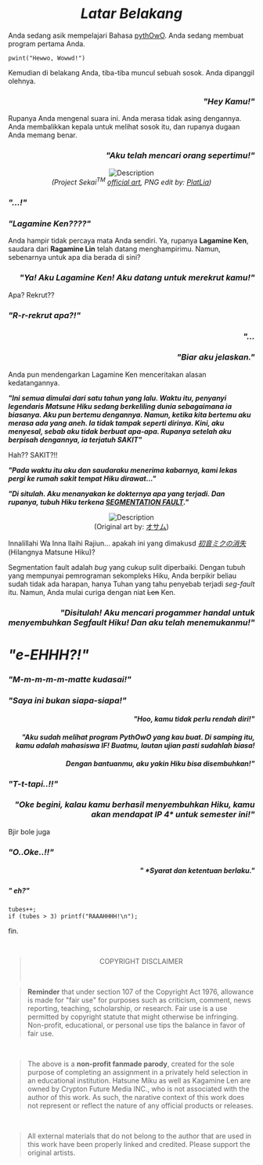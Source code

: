 

<b><i><h1 align="center"> Latar Belakang </h1></b></i>

Anda sedang asik mempelajari Bahasa [pythOwO](https://virejdasani.github.io/pythOwO/). Anda sedang membuat program pertama Anda.


```
pwint("Hewwo, Wowwd!")
```

Kemudian di belakang Anda, tiba-tiba muncul sebuah sosok. Anda dipanggil olehnya.

<i><h3 align="right">"Hey Kamu!"</h3></i>

Rupanya Anda mengenal suara ini. Anda merasa tidak asing dengannya. Anda membalikkan kepala untuk melihat sosok itu, dan rupanya dugaan Anda memang benar.

<i><h3 align="right">"Aku telah mencari orang sepertimu!"</h3></i>

<figure align="center">
  <img src="https://images-wixmp-ed30a86b8c4ca887773594c2.wixmp.com/f/6de63322-3f5f-4811-9bce-2f2e7c52ce2e/dexdb2l-9ee8a25d-6c37-47e2-b453-b98f7980e4e9.png?token=eyJ0eXAiOiJKV1QiLCJhbGciOiJIUzI1NiJ9.eyJzdWIiOiJ1cm46YXBwOjdlMGQxODg5ODIyNjQzNzNhNWYwZDQxNWVhMGQyNmUwIiwiaXNzIjoidXJuOmFwcDo3ZTBkMTg4OTgyMjY0MzczYTVmMGQ0MTVlYTBkMjZlMCIsIm9iaiI6W1t7InBhdGgiOiJcL2ZcLzZkZTYzMzIyLTNmNWYtNDgxMS05YmNlLTJmMmU3YzUyY2UyZVwvZGV4ZGIybC05ZWU4YTI1ZC02YzM3LTQ3ZTItYjQ1My1iOThmNzk4MGU0ZTkucG5nIn1dXSwiYXVkIjpbInVybjpzZXJ2aWNlOmZpbGUuZG93bmxvYWQiXX0.RRoutYYcrzGZR81n-jSGu5SiwGte2_f7o5AONT8h1PM" alt="Description">
  <figcaption><i>(Project Sekai<sup>TM</sup> <a href="https://projectsekai.fandom.com/wiki/Happy_Anniversary!!_(Len)";>official art</a>, PNG edit by: <a href="https://www.deviantart.com/platlia/art/Kagamine-Len-Render-Vocaloid-Project-Sekai-902574669";>PlatLia</a>)</i></figcaption>
</figure>


<i><h3>"...!"</h3></i>
<i><h3>"Lagamine Ken????"</h3></i>
Anda hampir tidak percaya mata Anda sendiri. Ya, rupanya **Lagamine Ken**, saudara dari **Ragamine Lin** telah datang menghampirimu. Namun, sebenarnya untuk apa dia berada di sini?


<i><h3 align="right">"Ya! Aku Lagamine Ken! Aku datang untuk merekrut kamu!"</h3></i>

Apa? Rekrut??
<i><h3>"R-r-rekrut apa?!"</h3></i>

<i><h3 align="right">"...</h3></i>

<i><h3 align="right">"Biar aku jelaskan."</h3></i>

Anda pun mendengarkan Lagamine Ken menceritakan alasan kedatangannya.

**_"Ini semua dimulai dari satu tahun yang lalu. Waktu itu, penyanyi legendaris Matsune Hiku sedang berkeliling dunia sebagaimana ia biasanya. Aku pun bertemu dengannya. Namun, ketika kita bertemu aku merasa ada yang aneh. Ia tidak tampak seperti dirinya. Kini, aku menyesal, sebab aku tidak berbuat apa-apa. Rupanya setelah aku berpisah dengannya, ia terjatuh SAKIT"_**

Hah?? SAKIT?!!

**_"Pada waktu itu aku dan saudaraku menerima kabarnya, kami lekas pergi ke rumah sakit tempat Hiku dirawat..."_**

**_"Di situlah. Aku menanyakan ke dokternya apa yang terjadi. Dan rupanya, tubuh Hiku terkena [SEGMENTATION FAULT](https://stackoverflow.com/questions/2346806/what-is-a-segmentation-fault)."_**

<figure align="center">
  <img src="https://c4.wallpaperflare.com/wallpaper/1022/308/990/hatsune-miku-append-closed-eyes-anime-girls-hatsune-miku-wallpaper-preview.jpg" alt="Description">
  <figcaption>(Original art by: <a href="https://www.pixiv.net/en/artworks/10652664";>オサム</a>)</figcaption>
</figure>

Innalillahi Wa Inna Ilaihi Rajiun... apakah ini yang dimakusd [_初音ミクの消失_](https://www.youtube.com/watch?v=VWVtIg5cdDU) (Hilangnya Matsune Hiku)?

Segmentation fault adalah _bug_ yang cukup sulit diperbaiki. Dengan tubuh yang mempunyai pemrograman sekompleks Hiku, Anda berpikir beliau sudah tidak ada harapan, hanya Tuhan yang tahu penyebab terjadi *seg-fault* itu. Namun, Anda mulai curiga dengan niat <s>Len</s> Ken.


<i><h3 align="right">"Disitulah! Aku mencari progammer handal untuk menyembuhkan Segfault Hiku! Dan aku telah menemukanmu!"</h3></i>

<i><h1>"e-EHHH?!"</h1></i>
<i><h3>"M-m-m-m-m-matte kudasai!"</h3></i>
<i><h3>"Saya ini bukan siapa-siapa!"</h3></i>

<i><h4 align="right">"Hoo, kamu tidak perlu rendah diri!"</h4></i>
<i><h4 align="right">"Aku sudah melihat program PythOwO yang kau buat. Di samping itu, kamu adalah mahasiswa IF! Buatmu, lautan ujian pasti sudahlah biasa!</h4></i>
<h4 align="right"><i>Dengan bantuanmu, aku yakin Hiku bisa disembuhkan!"</h4></i>

<i><h3>"T-t-tapi..!!"</h3></i>


<i><h3 align="right">"Oke begini, kalau kamu berhasil menyembuhkan Hiku, kamu akan mendapat IP 4* untuk semester ini!"</h3></i>

Bjir bole juga
<i><h3>"O..Oke..!!"</h3></i>


<i><h5 align="right">" *Syarat dan ketentuan berlaku."</h5></i>
<i><h5>" eh?"</h5></i>

```
tubes++;
if (tubes > 3) printf("RAAAHHHH!\n");
```

fin.

<br>

> <p align="center">COPYRIGHT DISCLAIMER</p><br>

> **Reminder** that under section 107 of the Copyright Act 1976, allowance is made for "fair use" for purposes such as criticism, comment, news reporting, teaching, scholarship, or research. Fair use is a use permitted by copyright statute that might otherwise be infringing. Non-profit, educational, or personal use tips the balance in favor of fair use.

<br>

> The above is a **non-profit fanmade parody**, created for the sole purpose of completing an assignment in a privately held selection in an educational institution. Hatsune Miku as well as Kagamine Len are owned by Crypton Future Media INC., who is not associated with the author of this work. As such, the narative context of this work does not represent or reflect the nature of any official products or releases.

<br>

> All external materials that do not belong to the author that are used in this work have been properly linked and credited. Please support the original artists.
